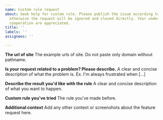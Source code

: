 ```yaml
---
name: Custom rule request
about: Seek help for custom rule. Please publish the issue according to the guidelines,
  otherwise the request will be ignored and closed directly. Your understanding and
  cooperation are appreciated.
title: ''
labels: ''
assignees: ''

---
```


**The url of site**
The example urls of site. Do not paste only domain without pathname.

**Is your request related to a problem? Please describe.**
A clear and concise description of what the problem is. Ex. I'm always frustrated when [...]

**Describe the result you'd like with the rule**
A clear and concise description of what you want to happen.

**Custom rule you've tried**
The rule you've made before.

**Additional context**
Add any other context or screenshots about the feature request here.
